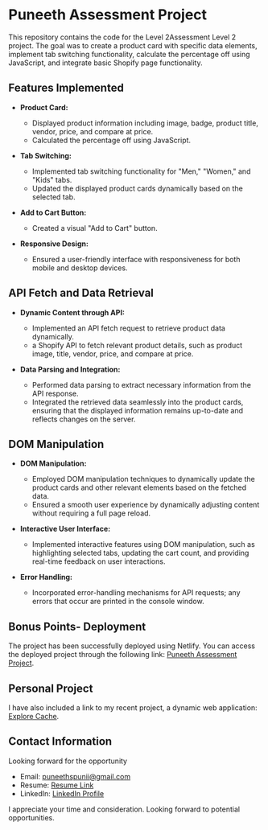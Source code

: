 # Puneeth Assessment Project

This repository contains the code for the Level 2Assessment Level 2 project. The goal was to create a product card with specific data elements, implement tab switching functionality, calculate the percentage off using JavaScript, and integrate basic Shopify page functionality.

## Features Implemented

- **Product Card:**

  - Displayed product information including image, badge, product title, vendor, price, and compare at price.
  - Calculated the percentage off using JavaScript.

- **Tab Switching:**

  - Implemented tab switching functionality for "Men," "Women," and "Kids" tabs.
  - Updated the displayed product cards dynamically based on the selected tab.

- **Add to Cart Button:**

  - Created a visual "Add to Cart" button.

- **Responsive Design:**
  - Ensured a user-friendly interface with responsiveness for both mobile and desktop devices.

## API Fetch and Data Retrieval

- **Dynamic Content through API:**

  - Implemented an API fetch request to retrieve product data dynamically.
  - a Shopify API to fetch relevant product details, such as product image, title, vendor, price, and compare at price.

- **Data Parsing and Integration:**
  - Performed data parsing to extract necessary information from the API response.
  - Integrated the retrieved data seamlessly into the product cards, ensuring that the displayed information remains up-to-date and reflects changes on the server.

## DOM Manipulation

- **DOM Manipulation:**

  - Employed DOM manipulation techniques to dynamically update the product cards and other relevant elements based on the fetched data.
  - Ensured a smooth user experience by dynamically adjusting content without requiring a full page reload.

- **Interactive User Interface:**

  - Implemented interactive features using DOM manipulation, such as highlighting selected tabs, updating the cart count, and providing real-time feedback on user interactions.

- **Error Handling:**
  - Incorporated error-handling mechanisms for API requests; any errors that occur are printed in the console window.

## Bonus Points- Deployment

The project has been successfully deployed using Netlify. You can access the deployed project through the following link: [Puneeth Assessment Project](https://main--puneethassessment.netlify.app/).

## Personal Project

I have also included a link to my recent project, a dynamic web application: [Explore Cache](https://explore-cache-lphd.onrender.com/).

## Contact Information

Looking forward for the opportunity

- Email: puneethspunii@gmail.com
- Resume: [Resume Link](https://drive.google.com/file/d/1og8VhAaqW_JquC8AROAqpPhJyH_FAb_C/view?usp=drive_link)
- LinkedIn: [LinkedIn Profile](https://www.linkedin.com/in/puneeth-s-186078260/)

I appreciate your time and consideration. Looking forward to potential opportunities.
